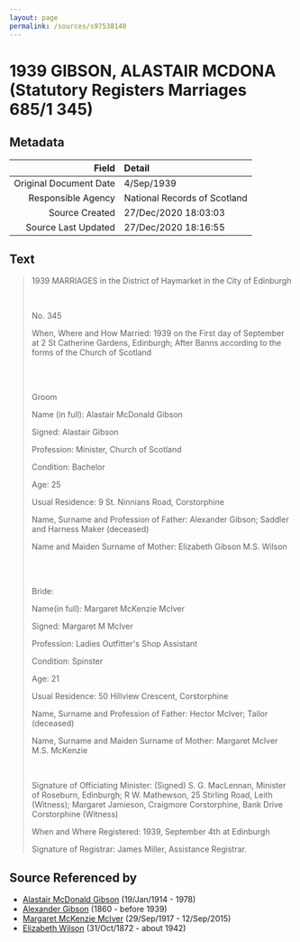 ```yaml
---
layout: page
permalink: /sources/s97538140
---
```


# 1939 GIBSON, ALASTAIR MCDONA (Statutory Registers Marriages 685/1 345)

## Metadata

Field | Detail
---:|:---
Original Document Date | 4/Sep/1939
Responsible Agency | National Records of Scotland
Source Created | 27/Dec/2020 18:03:03
Source Last Updated | 27/Dec/2020 18:16:55

## Text

> 1939 MARRIAGES in the District of Haymarket in the City of Edinburgh
>
> <br/>
>
> No. 345
>
> When, Where and How Married: 1939 on the First day of September at 2 St Catherine Gardens, Edinburgh; After Banns according to the forms of the Church of Scotland
>
> <br/>
>
> <br/>
>
> Groom
>
> Name (in full): Alastair McDonald Gibson
>
> Signed: Alastair Gibson
>
> Profession: Minister, Church of Scotland
>
> Condition: Bachelor
>
> Age: 25
>
> Usual Residence: 9 St. Ninnians Road, Corstorphine
>
> Name, Surname and Profession of Father: Alexander Gibson; Saddler and Harness Maker (deceased)
>
> Name and Maiden Surname of Mother: Elizabeth Gibson M.S. Wilson
>
> <br/>
>
> <br/>
>
> Bride:
>
> Name(in full): Margaret McKenzie McIver
>
> Signed: Margaret M McIver
>
> Profession: Ladies Outfitter's Shop Assistant
>
> Condition: Spinster
>
> Age: 21
>
> Usual Residence: 50 Hillview Crescent, Corstorphine
>
> Name, Surname and Profession of Father: Hector McIver; Tailor (deceased)
>
> Name, Surname and Maiden Surname of Mother: Margaret McIver M.S. McKenzie
>
> <br/>
>
> Signature of Officiating Minister: (Signed) S. G. MacLennan, Minister of Roseburn, Edinburgh; R W. Mathewson, 25 Stirling Road, Leith (Witness); Margaret Jamieson, Craigmore Corstorphine, Bank Drive Corstorphine (Witness)
>
> When and Where Registered: 1939, September 4th at Edinburgh
>
> Signature of Registrar: James Miller, Assistance Registrar.
>

## Source Referenced by

* [Alastair McDonald Gibson](../people/@3963708@-alastair-mcdonald-gibson-b1914-1-19-d1978.md) (19/Jan/1914 - 1978)
* [Alexander Gibson](../people/@21968540@-alexander-gibson-b1860-d1939.md) (1860 - before 1939)
* [Margaret McKenzie McIver](../people/@24380064@-margaret-mckenzie-mciver-b1917-9-29-d2015-9-12.md) (29/Sep/1917 - 12/Sep/2015)
* [Elizabeth Wilson](../people/@71295041@-elizabeth-wilson-b1872-10-31-d1942.md) (31/Oct/1872 - about 1942)
